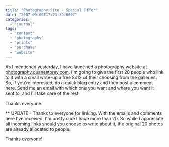 ```yaml
---
title: "Photography Site - Special Offer"
date: "2007-09-06T17:23:39.000Z"
categories: 
  - "journal"
tags: 
  - "contest"
  - "photography"
  - "prints"
  - "purchase"
  - "website"
---
```


As I mentioned yesterday, I have launched a photography website at [photography.duanestorey.com](http://photography.duanestorey.com). I'm going to give the first 20 people who link to it with a small write-up a free 8x12 of their choosing from the galleries. So, if you're interested, do a quick blog entry and then post a comment here. Send me an email with which one you want and where you want it sent to, and I'll take care of the rest.

Thanks everyone.

\*\* UPDATE - Thanks to everyone for linking. With the emails and comments here I've received, I'm pretty sure I have more than 20. So while I appreciate all incoming links should you choose to write about it, the original 20 photos are already allocated to people.

Thanks everyone!
